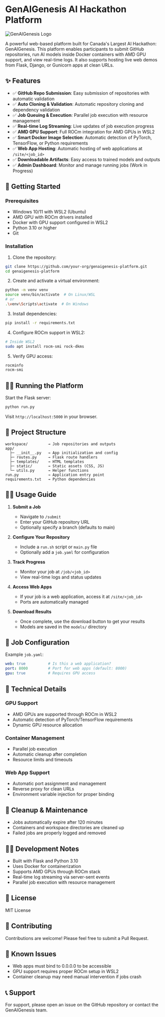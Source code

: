 # GenAIGenesis AI Hackathon Platform

![GenAIGenesis Logo](app/static/genaigenesis-logo.png)

A powerful web-based platform built for Canada's Largest AI Hackathon: GenAIGenesis. This platform enables participants to submit GitHub repositories, run AI models inside Docker containers with AMD GPU support, and view real-time logs. It also supports hosting live web demos from Flask, Django, or Gunicorn apps at clean URLs.

## ✨ Features

- ✅ **GitHub Repo Submission**: Easy submission of repositories with automatic validation
- ✅ **Auto Cloning & Validation**: Automatic repository cloning and dependency validation
- ✅ **Job Queuing & Execution**: Parallel job execution with resource management
- ✅ **Real-time Log Streaming**: Live updates of job execution progress
- ✅ **AMD GPU Support**: Full ROCm integration for AMD GPUs in WSL2
- ✅ **Smart Docker Image Selection**: Automatic detection of PyTorch, TensorFlow, or Python requirements
- ✅ **Web App Hosting**: Automatic hosting of web applications at `/site/<job_id>`
- ✅ **Downloadable Artifacts**: Easy access to trained models and outputs
- ✅ **Admin Dashboard**: Monitor and manage running jobs (Work in Progress)

## 🚀 Getting Started

### Prerequisites

- Windows 10/11 with WSL2 (Ubuntu)
- AMD GPU with ROCm drivers installed
- Docker with GPU support configured in WSL2
- Python 3.10 or higher
- Git

### Installation

1. Clone the repository:
```bash
git clone https://github.com/your-org/genaigenesis-platform.git
cd genaigenesis-platform
```

2. Create and activate a virtual environment:
```bash
python -m venv venv
source venv/bin/activate  # On Linux/WSL
# or
.\venv\Scripts\activate  # On Windows
```

3. Install dependencies:
```bash
pip install -r requirements.txt
```

4. Configure ROCm support in WSL2:
```bash
# Inside WSL2
sudo apt install rocm-smi rock-dkms
```

5. Verify GPU access:
```bash
rocminfo
rocm-smi
```

## 🏃‍♂️ Running the Platform

Start the Flask server:
```bash
python run.py
```

Visit `http://localhost:5000` in your browser.

## 📁 Project Structure

```
workspace/         → Job repositories and outputs
app/
  ├─ __init__.py   → App initialization and config
  ├─ routes.py     → Flask route handlers
  ├─ templates/    → HTML templates
  ├─ static/       → Static assets (CSS, JS)
  └─ utils.py      → Helper functions
run.py             → Application entry point
requirements.txt   → Python dependencies
```

## 🧑‍💻 Usage Guide

1. **Submit a Job**
   - Navigate to `/submit`
   - Enter your GitHub repository URL
   - Optionally specify a branch (defaults to main)

2. **Configure Your Repository**
   - Include a `run.sh` script or `main.py` file
   - Optionally add a `job.yaml` for configuration

3. **Track Progress**
   - Monitor your job at `/job/<job_id>`
   - View real-time logs and status updates

4. **Access Web Apps**
   - If your job is a web application, access it at `/site/<job_id>`
   - Ports are automatically managed

5. **Download Results**
   - Once complete, use the download button to get your results
   - Models are saved in the `models/` directory

## 📝 Job Configuration

Example `job.yaml`:
```yaml
web: true          # Is this a web application?
port: 8000         # Port for web apps (default: 8000)
gpu: true          # Requires GPU access
```

## 🔧 Technical Details

### GPU Support
- AMD GPUs are supported through ROCm in WSL2
- Automatic detection of PyTorch/TensorFlow requirements
- Dynamic GPU resource allocation

### Container Management
- Parallel job execution
- Automatic cleanup after completion
- Resource limits and timeouts

### Web App Support
- Automatic port assignment and management
- Reverse proxy for clean URLs
- Environment variable injection for proper binding

## 🧹 Cleanup & Maintenance

- Jobs automatically expire after 120 minutes
- Containers and workspace directories are cleaned up
- Failed jobs are properly logged and removed

## 👨‍💻 Development Notes

- Built with Flask and Python 3.10
- Uses Docker for containerization
- Supports AMD GPUs through ROCm stack
- Real-time log streaming via server-sent events
- Parallel job execution with resource management

## 📄 License

MIT License

## 🤝 Contributing

Contributions are welcome! Please feel free to submit a Pull Request.

## 🐛 Known Issues

- Web apps must bind to 0.0.0.0 to be accessible
- GPU support requires proper ROCm setup in WSL2
- Container cleanup may need manual intervention if jobs crash

## 📞 Support

For support, please open an issue on the GitHub repository or contact the GenAIGenesis team. 